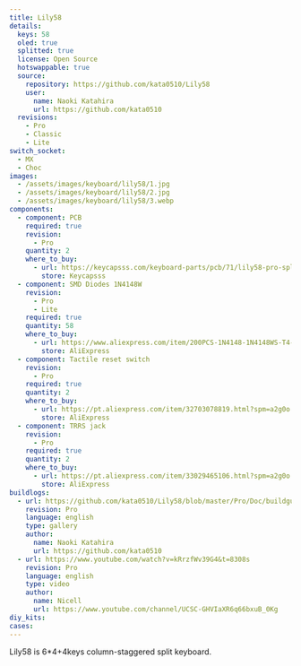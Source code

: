 ```yaml
---
title: Lily58
details:
  keys: 58
  oled: true
  splitted: true
  license: Open Source
  hotswappable: true
  source:
    repository: https://github.com/kata0510/Lily58
    user:
      name: Naoki Katahira
      url: https://github.com/kata0510
  revisions:
    - Pro
    - Classic
    - Lite
switch_socket:
  - MX
  - Choc
images:
  - /assets/images/keyboard/lily58/1.jpg
  - /assets/images/keyboard/lily58/2.jpg
  - /assets/images/keyboard/lily58/3.webp
components:
  - component: PCB
    required: true
    revision:
      - Pro
    quantity: 2
    where_to_buy:
      - url: https://keycapsss.com/keyboard-parts/pcb/71/lily58-pro-split-keyboard-pcb?c=14
        store: Keycapsss
  - component: SMD Diodes 1N4148W
    revision:
      - Pro
      - Lite
    required: true
    quantity: 58
    where_to_buy:
      - url: https://www.aliexpress.com/item/200PCS-1N4148-1N4148WS-T4-1N4148W-SMD-0805-SOD-323-IN4148-0805-SOD323-Switching-Diode-new-and/32774047563.html?spm=a2g0o.cart.0.0.74333c00fty2j5
        store: AliExpress
  - component: Tactile reset switch
    revision:
      - Pro
    required: true
    quantity: 2
    where_to_buy:
      - url: https://pt.aliexpress.com/item/32703078819.html?spm=a2g0o.cart.0.0.74333c00dVqFLu
        store: AliExpress
  - component: TRRS jack
    revision:
      - Pro
    required: true
    quantity: 2
    where_to_buy:
      - url: https://pt.aliexpress.com/item/33029465106.html?spm=a2g0o.cart.0.0.74333c00dVqFLu
        store: AliExpress
buildlogs:
  - url: https://github.com/kata0510/Lily58/blob/master/Pro/Doc/buildguide_en.md
    revision: Pro
    language: english
    type: gallery
    author:
      name: Naoki Katahira
      url: https://github.com/kata0510
  - url: https://www.youtube.com/watch?v=kRrzfWv39G4&t=8308s
    revision: Pro
    language: english
    type: video
    author:
      name: Nicell
      url: https://www.youtube.com/channel/UCSC-GHVIaXR6q66bxuB_0Kg
diy_kits:
cases:
---
```


Lily58 is 6\*4+4keys column-staggered split keyboard.
